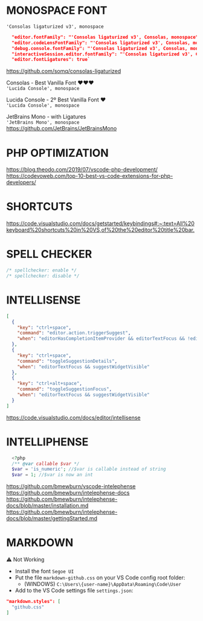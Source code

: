 # MONOSPACE FONT

`'Consolas ligaturized v3', monospace`  
```json
  "editor.fontFamily": "'Consolas ligaturized v3', Consolas, monospace",
  "editor.codeLensFontFamily": "'Consolas ligaturized v3', Consolas, monospace",
  "debug.console.fontFamily": "'Consolas ligaturized v3', Consolas, monospace",
  "interactiveSession.editor.fontFamily": "'Consolas ligaturized v3', Consolas, monospace",
  "editor.fontLigatures": true`
```
<https://github.com/somq/consolas-ligaturized>

Consolas - Best Vanilla Font :heart::heart::heart:  
`'Lucida Console', monospace`  

Lucida Console - 2º Best Vanilla Font :heart:  
`'Lucida Console', monospace`  

JetBrains Mono - with Ligatures  
`'JetBrains Mono', monospace`  
<https://github.com/JetBrains/JetBrainsMono>  





# PHP OPTIMIZATION
<https://blog.theodo.com/2019/07/vscode-php-development/>  
<https://codevoweb.com/top-10-best-vs-code-extensions-for-php-developers/>  



# SHORTCUTS
<https://code.visualstudio.com/docs/getstarted/keybindings#:~:text=All%20keyboard%20shortcuts%20in%20VS,of%20the%20editor%20title%20bar.>



# SPELL CHECKER
```php
/* spellchecker: enable */
/* spellchecker: disable */
```



# INTELLISENSE
```json
[
  {
    "key": "ctrl+space",
    "command": "editor.action.triggerSuggest",
    "when": "editorHasCompletionItemProvider && editorTextFocus && !editorReadonly"
  },
  {
    "key": "ctrl+space",
    "command": "toggleSuggestionDetails",
    "when": "editorTextFocus && suggestWidgetVisible"
  },
  {
    "key": "ctrl+alt+space",
    "command": "toggleSuggestionFocus",
    "when": "editorTextFocus && suggestWidgetVisible"
  }
]
```
<https://code.visualstudio.com/docs/editor/intellisense>



# INTELLIPHENSE
```php
  <?php
  /** @var callable $var */
  $var = 'is_numeric'; //$var is callable instead of string
  $var = 1; //$var is now an int
```
<https://github.com/bmewburn/vscode-intelephense>
<https://github.com/bmewburn/intelephense-docs>
<https://github.com/bmewburn/intelephense-docs/blob/master/installation.md>
<https://github.com/bmewburn/intelephense-docs/blob/master/gettingStarted.md>



# MARKDOWN
:warning: Not Working
- Install the font `Segoe UI`
- Put the file `markdown-github.css` on your VS Code config root folder:
  - (WINDOWS) `C:\Users\{user-name}\AppData\Roaming\Code\User`
- Add to the VS Code settings file `settings.json`:
```json
"markdown.styles": [
  "github.css"
]
```

